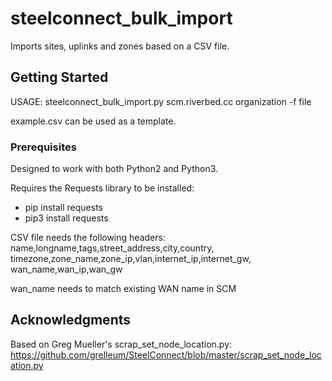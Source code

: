 # steelconnect_bulk_import
Imports sites, uplinks and zones based on a CSV file.

## Getting Started
USAGE:
    steelconnect_bulk_import.py scm.riverbed.cc organization -f file

example.csv can be used as a template.

### Prerequisites
Designed to work with both Python2 and Python3.

Requires the Requests library to be installed:
- pip install requests
- pip3 install requests

CSV file needs the following headers:
    name,longname,tags,street_address,city,country,
    timezone,zone_name,zone_ip,vlan,internet_ip,internet_gw,
    wan_name,wan_ip,wan_gw

wan_name needs to match existing WAN name in SCM

## Acknowledgments
Based on Greg Mueller's scrap_set_node_location.py:
https://github.com/grelleum/SteelConnect/blob/master/scrap_set_node_location.py